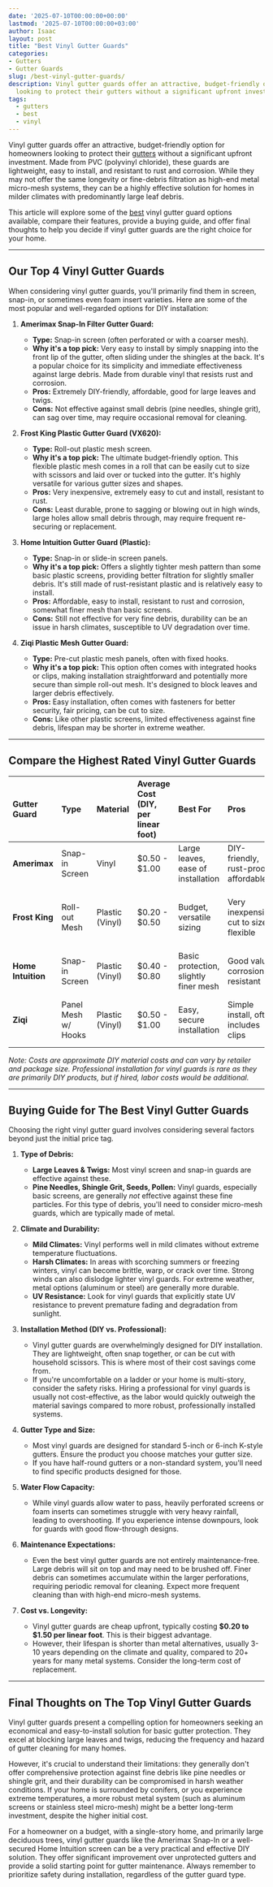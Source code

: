 ```yaml
---
date: '2025-07-10T00:00:00+00:00'
lastmod: '2025-07-10T00:00:00+03:00'
author: Isaac
layout: post
title: "Best Vinyl Gutter Guards"
categories:
- Gutters
- Gutter Guards
slug: /best-vinyl-gutter-guards/
description: Vinyl gutter guards offer an attractive, budget-friendly option for homeowners
  looking to protect their gutters without a significant upfront investment. M...
tags: 
  - gutters
  - best
  - vinyl
---
```

Vinyl gutter guards offer an attractive, budget-friendly option for homeowners looking to protect their [gutters](/posts/best-aluminum-gutter-guards/) without a significant upfront investment. Made from PVC (polyvinyl chloride), these guards are lightweight, easy to install, and resistant to rust and corrosion. While they may not offer the same longevity or fine-debris filtration as high-end metal micro-mesh systems, they can be a highly effective solution for homes in milder climates with predominantly large leaf debris.

This article will explore some of the [best](/posts/best-foam-gutter-guards/) vinyl gutter guard options available, compare their features, provide a buying guide, and offer final thoughts to help you decide if vinyl gutter guards are the right choice for your home.

---

## Our Top 4 Vinyl Gutter Guards

When considering vinyl gutter guards, you'll primarily find them in screen, snap-in, or sometimes even foam insert varieties. Here are some of the most popular and well-regarded options for DIY installation:

1.  **Amerimax Snap-In Filter Gutter Guard:**
    * **Type:** Snap-in screen (often perforated or with a coarser mesh).
    * **Why it's a top pick:** Very easy to install by simply snapping into the front lip of the gutter, often sliding under the shingles at the back. It's a popular choice for its simplicity and immediate effectiveness against large debris. Made from durable vinyl that resists rust and corrosion.
    * **Pros:** Extremely DIY-friendly, affordable, good for large leaves and twigs.
    * **Cons:** Not effective against small debris (pine needles, shingle grit), can sag over time, may require occasional removal for cleaning.

2.  **Frost King Plastic Gutter Guard (VX620):**
    * **Type:** Roll-out plastic mesh screen.
    * **Why it's a top pick:** The ultimate budget-friendly option. This flexible plastic mesh comes in a roll that can be easily cut to size with scissors and laid over or tucked into the gutter. It's highly versatile for various gutter sizes and shapes.
    * **Pros:** Very inexpensive, extremely easy to cut and install, resistant to rust.
    * **Cons:** Least durable, prone to sagging or blowing out in high winds, large holes allow small debris through, may require frequent re-securing or replacement.

3.  **Home Intuition Gutter Guard (Plastic):**
    * **Type:** Snap-in or slide-in screen panels.
    * **Why it's a top pick:** Offers a slightly tighter mesh pattern than some basic plastic screens, providing better filtration for slightly smaller debris. It's still made of rust-resistant plastic and is relatively easy to install.
    * **Pros:** Affordable, easy to install, resistant to rust and corrosion, somewhat finer mesh than basic screens.
    * **Cons:** Still not effective for very fine debris, durability can be an issue in harsh climates, susceptible to UV degradation over time.

4.  **Ziqi Plastic Mesh Gutter Guard:**
    * **Type:** Pre-cut plastic mesh panels, often with fixed hooks.
    * **Why it's a top pick:** This option often comes with integrated hooks or clips, making installation straightforward and potentially more secure than simple roll-out mesh. It's designed to block leaves and larger debris effectively.
    * **Pros:** Easy installation, often comes with fasteners for better security, fair pricing, can be cut to size.
    * **Cons:** Like other plastic screens, limited effectiveness against fine debris, lifespan may be shorter in extreme weather.

---

## Compare the Highest Rated Vinyl Gutter Guards

| Gutter Guard | Type          | Material        | Average Cost (DIY, per linear foot) | Best For                           | Pros                                  | Cons                                         |
| :----------- | :------------ | :-------------- | :---------------------------------- | :--------------------------------- | :------------------------------------ | :------------------------------------------- |
| **Amerimax** | Snap-in Screen | Vinyl           | $0.50 - $1.00                       | Large leaves, ease of installation | DIY-friendly, rust-proof, affordable  | Limited fine debris protection, can sag      |
| **Frost King** | Roll-out Mesh | Plastic (Vinyl) | $0.20 - $0.50                       | Budget, versatile sizing           | Very inexpensive, cut to size, flexible | Least durable, large holes, blows off easily |
| **Home Intuition** | Snap-in Screen | Plastic (Vinyl) | $0.40 - $0.80                       | Basic protection, slightly finer mesh | Good value, corrosion-resistant       | Moderate durability, still allows fine debris |
| **Ziqi** | Panel Mesh w/ Hooks | Plastic (Vinyl) | $0.50 - $1.00                       | Easy, secure installation          | Simple install, often includes clips  | Similar limitations to other plastic screens |

*Note: Costs are approximate DIY material costs and can vary by retailer and package size. Professional installation for vinyl guards is rare as they are primarily DIY products, but if hired, labor costs would be additional.*

---

## Buying Guide for The Best Vinyl Gutter Guards

Choosing the right vinyl gutter guard involves considering several factors beyond just the initial price tag.

1.  **Type of Debris:**
    * **Large Leaves & Twigs:** Most vinyl screen and snap-in guards are effective against these.
    * **Pine Needles, Shingle Grit, Seeds, Pollen:** Vinyl guards, especially basic screens, are generally *not* effective against these fine particles. For this type of debris, you'll need to consider micro-mesh guards, which are typically made of metal.

2.  **Climate and Durability:**
    * **Mild Climates:** Vinyl performs well in mild climates without extreme temperature fluctuations.
    * **Harsh Climates:** In areas with scorching summers or freezing winters, vinyl can become brittle, warp, or crack over time. Strong winds can also dislodge lighter vinyl guards. For extreme weather, metal options (aluminum or steel) are generally more durable.
    * **UV Resistance:** Look for vinyl guards that explicitly state UV resistance to prevent premature fading and degradation from sunlight.

3.  **Installation Method (DIY vs. Professional):**
    * Vinyl gutter guards are overwhelmingly designed for DIY installation. They are lightweight, often snap together, or can be cut with household scissors. This is where most of their cost savings come from.
    * If you're uncomfortable on a ladder or your home is multi-story, consider the safety risks. Hiring a professional for vinyl guards is usually not cost-effective, as the labor would quickly outweigh the material savings compared to more robust, professionally installed systems.

4.  **Gutter Type and Size:**
    * Most vinyl guards are designed for standard 5-inch or 6-inch K-style gutters. Ensure the product you choose matches your gutter size.
    * If you have half-round gutters or a non-standard system, you'll need to find specific products designed for those.

5.  **Water Flow Capacity:**
    * While vinyl guards allow water to pass, heavily perforated screens or foam inserts can sometimes struggle with very heavy rainfall, leading to overshooting. If you experience intense downpours, look for guards with good flow-through designs.

6.  **Maintenance Expectations:**
    * Even the best vinyl gutter guards are not entirely maintenance-free. Large debris will sit on top and may need to be brushed off. Finer debris can sometimes accumulate within the larger perforations, requiring periodic removal for cleaning. Expect more frequent cleaning than with high-end micro-mesh systems.

7.  **Cost vs. Longevity:**
    * Vinyl gutter guards are cheap upfront, typically costing **$0.20 to $1.50 per linear foot**. This is their biggest advantage.
    * However, their lifespan is shorter than metal alternatives, usually 3-10 years depending on the climate and quality, compared to 20+ years for many metal systems. Consider the long-term cost of replacement.

---

## Final Thoughts on The Top Vinyl Gutter Guards

Vinyl gutter guards present a compelling option for homeowners seeking an economical and easy-to-install solution for basic gutter protection. They excel at blocking large leaves and twigs, reducing the frequency and hazard of gutter cleaning for many homes.

However, it's crucial to understand their limitations: they generally don't offer comprehensive protection against fine debris like pine needles or shingle grit, and their durability can be compromised in harsh weather conditions. If your home is surrounded by conifers, or you experience extreme temperatures, a more robust metal system (such as aluminum screens or stainless steel micro-mesh) might be a better long-term investment, despite the higher initial cost.

For a homeowner on a budget, with a single-story home, and primarily large deciduous trees, vinyl gutter guards like the Amerimax Snap-In or a well-secured Home Intuition screen can be a very practical and effective DIY solution. They offer significant improvement over unprotected gutters and provide a solid starting point for gutter maintenance. Always remember to prioritize safety during installation, regardless of the gutter guard type.
